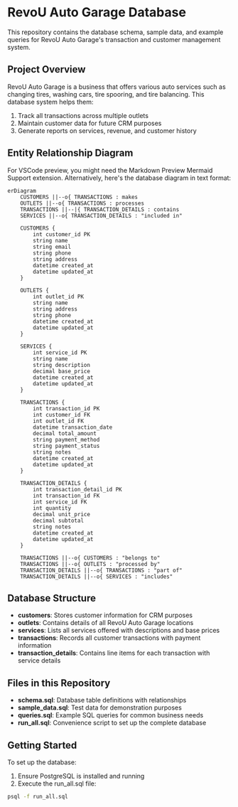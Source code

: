 # RevoU Auto Garage Database

This repository contains the database schema, sample data, and example queries for RevoU Auto Garage's transaction and customer management system.

## Project Overview

RevoU Auto Garage is a business that offers various auto services such as changing tires, washing cars, tire spooring, and tire balancing. This database system helps them:

1. Track all transactions across multiple outlets
2. Maintain customer data for future CRM purposes
3. Generate reports on services, revenue, and customer history

## Entity Relationship Diagram

For VSCode preview, you might need the Markdown Preview Mermaid Support extension. Alternatively, here's the database diagram in text format:

```mermaid
erDiagram
    CUSTOMERS ||--o{ TRANSACTIONS : makes
    OUTLETS ||--o{ TRANSACTIONS : processes
    TRANSACTIONS ||--|{ TRANSACTION_DETAILS : contains
    SERVICES ||--o{ TRANSACTION_DETAILS : "included in"

    CUSTOMERS {
        int customer_id PK
        string name
        string email
        string phone
        string address
        datetime created_at
        datetime updated_at
    }

    OUTLETS {
        int outlet_id PK
        string name
        string address
        string phone
        datetime created_at
        datetime updated_at
    }

    SERVICES {
        int service_id PK
        string name
        string description
        decimal base_price
        datetime created_at
        datetime updated_at
    }

    TRANSACTIONS {
        int transaction_id PK
        int customer_id FK
        int outlet_id FK
        datetime transaction_date
        decimal total_amount
        string payment_method
        string payment_status
        string notes
        datetime created_at
        datetime updated_at
    }

    TRANSACTION_DETAILS {
        int transaction_detail_id PK
        int transaction_id FK
        int service_id FK
        int quantity
        decimal unit_price
        decimal subtotal
        string notes
        datetime created_at
        datetime updated_at
    }

    TRANSACTIONS ||--o{ CUSTOMERS : "belongs to"
    TRANSACTIONS ||--o{ OUTLETS : "processed by"
    TRANSACTION_DETAILS ||--o{ TRANSACTIONS : "part of"
    TRANSACTION_DETAILS ||--o{ SERVICES : "includes"
```

## Database Structure

- **customers**: Stores customer information for CRM purposes
- **outlets**: Contains details of all RevoU Auto Garage locations
- **services**: Lists all services offered with descriptions and base prices
- **transactions**: Records all customer transactions with payment information
- **transaction_details**: Contains line items for each transaction with service details

## Files in this Repository

- **schema.sql**: Database table definitions with relationships
- **sample_data.sql**: Test data for demonstration purposes
- **queries.sql**: Example SQL queries for common business needs
- **run_all.sql**: Convenience script to set up the complete database

## Getting Started

To set up the database:

1. Ensure PostgreSQL is installed and running
2. Execute the run_all.sql file:

```bash
psql -f run_all.sql
```
